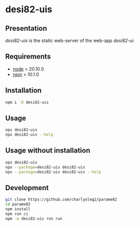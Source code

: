 desi82-uis
==========


Presentation
------------

*desi82-uis* is the static web-server of the web-app *desi82-ui*.


Requirements
------------

- [node](https://nodejs.org) > 20.10.0
- [npm](https://docs.npmjs.com/cli) > 10.1.0


Installation
------------

```bash
npm i -D desi82-uis
```


Usage
-----

```bash
npx desi82-uis
npx desi82-uis --help
```


Usage without installation
--------------------------

```bash
npx desi82-uis
npx --package=desi82-uis desi82-uis
npx --package=desi82-uis desi82-uis --help
```


Development
-----------

```bash
git clone https://github.com/charlyoleg2/parame82
cd parame82
npm install
npm run ci
npm -w desi82-uis run run
```

